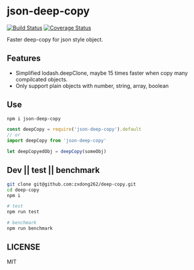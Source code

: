 
# json-deep-copy

[![Build Status](https://travis-ci.org/zxdong262/deep-copy.svg?branch=master)](https://travis-ci.org/zxdong262/deep-copy)
[![Coverage Status](https://coveralls.io/repos/github/zxdong262/deep-copy/badge.svg?branch=master)](https://coveralls.io/github/zxdong262/deep-copy?branch=master)

Faster deep-copy for json style object.

## Features

- Simplified lodash.deepClone, maybe 15 times faster when copy many compilcated objects.
- Only support plain objects with number, string, array, boolean

## Use

```bash
npm i json-deep-copy
```

```js
const deepCopy = require('json-deep-copy').default
// or
import deepCopy from 'json-deep-copy'

let deepCopyedObj = deepCopy(someObj)
```

## Dev || test || benchmark

```bash
git clone git@github.com:zxdong262/deep-copy.git
cd deep-copy
npm i

# test
npm run test

# benchmark
npm run benchmark
```

## LICENSE

MIT
